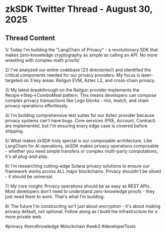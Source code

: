 # zkSDK Twitter Thread - August 30, 2025

## Thread Content

1/ Today I'm building the "LangChain of Privacy" - a revolutionary SDK that makes zero-knowledge cryptography as simple as calling an API. No more wrestling with complex math proofs!

2/ I've analyzed our entire codebase (23 directories!) and identified the critical components needed for our privacy providers. My focus is laser-targeted on 3 key areas: Railgun EVM, Aztec L2, and cross-chain privacy.

3/ My latest breakthrough on the Railgun provider implements the Recipe→Step→ComboMeal pattern. This means developers can compose complex privacy transactions like Lego blocks - mix, match, and chain privacy operations effortlessly.

4/ I'm building comprehensive test suites for our Aztec provider because privacy systems can't have bugs. Core services (PXE, Account, Contract) are implemented, but I'm ensuring every edge case is covered before shipping.

5/ What makes zkSDK truly special is our composable architecture. Like LangChain for AI operations, zkSDK makes privacy operations composable - whether you need simple transfers or complex multi-party computations, it's all plug-and-play.

6/ I'm researching cutting-edge Solana privacy solutions to ensure our framework works across ALL major blockchains. Privacy shouldn't be siloed - it should be universal.

7/ My core insight: Privacy operations should be as easy as REST APIs. Most developers don't need to understand zero-knowledge proofs - they just need them to work. That's what I'm building.

8/ The future I'm constructing isn't just about encryption - it's about making privacy default, not optional. Follow along as I build the infrastructure for a more private web.

#privacy #zeroKnowledge #blockchain #web3 #developerTools
